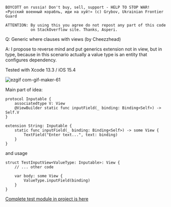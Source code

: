 ```
BOYCOTT on russia! Don't buy, sell, support - HELP TO STOP WAR!
«Русский военный корабль, иди на хуй!» (c) Grybov, Ukrainian Frontier Guard

ATTENTION: By using this you agree do not repost any part of this code
           on StackOverflow site. Thanks, Asperi.
```

Q: Generic where clauses with views (by Cheezzhead)

A: I propose to reverse mind and put generics extension not in view, but in type, because in this scenario actually a value type is an entity that configures dependency.

Tested with Xcode 13.3 / iOS 15.4

![ezgif com-gif-maker-61](https://user-images.githubusercontent.com/62171579/168672067-c60cfebc-42b8-487c-9ae6-dcac0c4c1605.gif)

Main part of idea:

```
protocol Inputable {
	associatedtype V: View
	@ViewBuilder static func inputField(_ binding: Binding<Self>) -> Self.V
}

extension String: Inputable {
	static func inputField(_ binding: Binding<Self>) -> some View {
		TextField("Enter text...", text: binding)
	}
}
```

and usage
```
struct TestInputView<ValueType: Inputable>: View {
    // ... other code

	var body: some View {
		ValueType.inputField(binding)
	}
}
```

[Complete test module in project is here](https://github.com/Asperi-Demo/4SwiftUI/blob/master/PlayOn_iOS/PlayOn_iOS/Findings/TestInputViewGenerics.swift)
